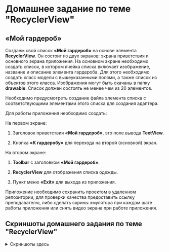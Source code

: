 # Домашнее задание по теме "RecyclerView"

## «Мой гардероб»

Создаем свой список **«Мой гардероб»** на основе элемента **RecyclerView**. Он состоит из двух экранов: экрана приветствия и основного экрана приложения. На основном экране необходимо создать список, в котором ячейка списка включает изображение, название и описание элемента гардероба. Для этого необходимо создать класс модели с вышеуказанными полями, а также список из объектов этого класса. Изображения могут быть скачаны в папку **drawable**. Список должен состоять не менее чем из 20 элементов.

Необходимо предусмотреть создание файла элемента списка с соответствующими элементами этого списка для создания адаптера.

Для работы приложения необходимо создать:

На первом экране:

1. Заголовок приветствия **«Мой гардероб»**, это поле вывода **TextView**.

2.  Кнопка **«К гардеробу»** для перехода на второй (основной) экран.

На втором экране:

1.  **Toolbar** с заголовком **«Мой гардероб»**.

2.  **RecyclerView** для отображения списка одежды.

3.  Пункт меню **«Exit»** для выхода из приложения.

Приложение необходимо сохранить проектом в удаленном репозитории, для проверки качества предоставить ссылку преподавателю, либо сделать скрины эмулятора при каждом шаге работы приложения или снять видео экрана при работе приложения.

## Скриншоты домашнего задания по теме "RecyclerView"

<details>

<summary>Скриншоты здесь</summary>

![](md/1.png)
![](md/2.png)
![](md/3.png)
![](md/4.png)
![](md/5.png)
![](md/6.png)

</details>
